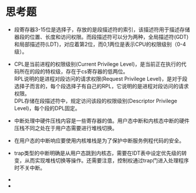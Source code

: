 # 思考题
* 段寄存器3-15位是选择子，存放的是段描述符的索引，该描述符用于描述存储器段的位置、长度和访问权限。而段描述符可以分为两种，全局描述符(GDT)和局部描述符(LDT)，对应着第2位，而0,1两位是表示CPU的权限级别（0-4级）。

* CPL是当前进程的权限级别(Current Privilege Level)，是当前正在执行的代码所在的段的特权级，存在于cs寄存器的低两位。  
RPL说明的是进程对段访问的请求权限(Request Privilege Level)，是对于段选择子而言的，每个段选择子有自己的RPL，它说明的是进程对段访问的请求权限。  
DPL存储在段描述符中，规定访问该段的权限级别(Descriptor Privilege Level)，每个段的DPL固定。

* 中断处理中硬件压栈内容是一些寄存器的值。用户态中断和内核态中断的硬件压栈不同之处在于用户态需要进行堆栈切换。

* 在用户态的中断响应要使用内核堆栈是为了保护中断服务例程代码的安全。

* trap类型的中断明确是从用户态跳到内核态，需要在IDT表中设定优先级的转变，从而实现堆栈切换等操作。还需要注意，控制权通过trap门进入处理程序时不关中断。

* 

* 
 